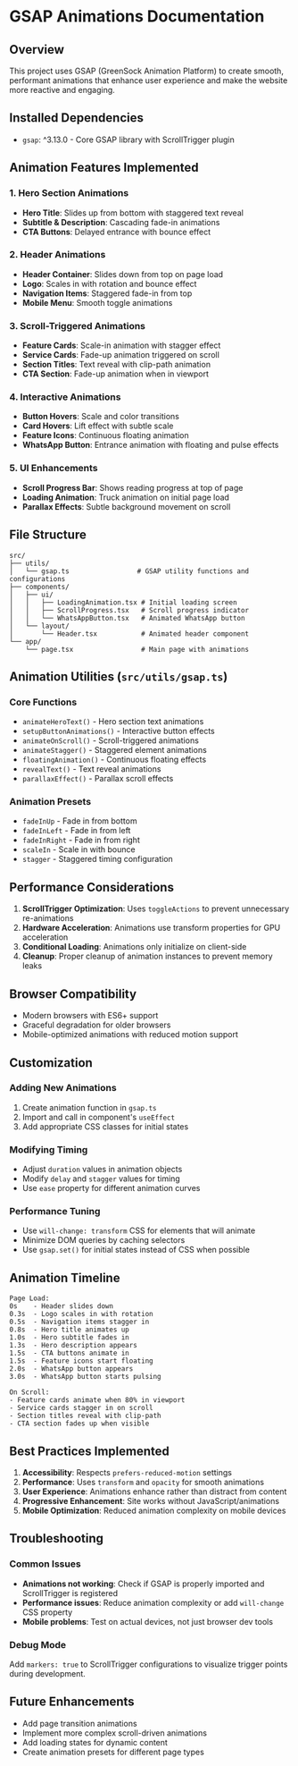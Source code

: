 # GSAP Animations Documentation

## Overview
This project uses GSAP (GreenSock Animation Platform) to create smooth, performant animations that enhance user experience and make the website more reactive and engaging.

## Installed Dependencies
- `gsap`: ^3.13.0 - Core GSAP library with ScrollTrigger plugin

## Animation Features Implemented

### 1. Hero Section Animations
- **Hero Title**: Slides up from bottom with staggered text reveal
- **Subtitle & Description**: Cascading fade-in animations
- **CTA Buttons**: Delayed entrance with bounce effect

### 2. Header Animations
- **Header Container**: Slides down from top on page load
- **Logo**: Scales in with rotation and bounce effect
- **Navigation Items**: Staggered fade-in from top
- **Mobile Menu**: Smooth toggle animations

### 3. Scroll-Triggered Animations
- **Feature Cards**: Scale-in animation with stagger effect
- **Service Cards**: Fade-up animation triggered on scroll
- **Section Titles**: Text reveal with clip-path animation
- **CTA Section**: Fade-up animation when in viewport

### 4. Interactive Animations
- **Button Hovers**: Scale and color transitions
- **Card Hovers**: Lift effect with subtle scale
- **Feature Icons**: Continuous floating animation
- **WhatsApp Button**: Entrance animation with floating and pulse effects

### 5. UI Enhancements
- **Scroll Progress Bar**: Shows reading progress at top of page
- **Loading Animation**: Truck animation on initial page load
- **Parallax Effects**: Subtle background movement on scroll

## File Structure

```
src/
├── utils/
│   └── gsap.ts                 # GSAP utility functions and configurations
├── components/
│   ├── ui/
│   │   ├── LoadingAnimation.tsx # Initial loading screen
│   │   ├── ScrollProgress.tsx   # Scroll progress indicator
│   │   └── WhatsAppButton.tsx   # Animated WhatsApp button
│   └── layout/
│       └── Header.tsx           # Animated header component
└── app/
    └── page.tsx                 # Main page with animations
```

## Animation Utilities (`src/utils/gsap.ts`)

### Core Functions
- `animateHeroText()` - Hero section text animations
- `setupButtonAnimations()` - Interactive button effects
- `animateOnScroll()` - Scroll-triggered animations
- `animateStagger()` - Staggered element animations
- `floatingAnimation()` - Continuous floating effects
- `revealText()` - Text reveal animations
- `parallaxEffect()` - Parallax scroll effects

### Animation Presets
- `fadeInUp` - Fade in from bottom
- `fadeInLeft` - Fade in from left
- `fadeInRight` - Fade in from right
- `scaleIn` - Scale in with bounce
- `stagger` - Staggered timing configuration

## Performance Considerations

1. **ScrollTrigger Optimization**: Uses `toggleActions` to prevent unnecessary re-animations
2. **Hardware Acceleration**: Animations use transform properties for GPU acceleration
3. **Conditional Loading**: Animations only initialize on client-side
4. **Cleanup**: Proper cleanup of animation instances to prevent memory leaks

## Browser Compatibility
- Modern browsers with ES6+ support
- Graceful degradation for older browsers
- Mobile-optimized animations with reduced motion support

## Customization

### Adding New Animations
1. Create animation function in `gsap.ts`
2. Import and call in component's `useEffect`
3. Add appropriate CSS classes for initial states

### Modifying Timing
- Adjust `duration` values in animation objects
- Modify `delay` and `stagger` values for timing
- Use `ease` property for different animation curves

### Performance Tuning
- Use `will-change: transform` CSS for elements that will animate
- Minimize DOM queries by caching selectors
- Use `gsap.set()` for initial states instead of CSS when possible

## Animation Timeline

```
Page Load:
0s    - Header slides down
0.3s  - Logo scales in with rotation
0.5s  - Navigation items stagger in
0.8s  - Hero title animates up
1.0s  - Hero subtitle fades in
1.3s  - Hero description appears
1.5s  - CTA buttons animate in
1.5s  - Feature icons start floating
2.0s  - WhatsApp button appears
3.0s  - WhatsApp button starts pulsing

On Scroll:
- Feature cards animate when 80% in viewport
- Service cards stagger in on scroll
- Section titles reveal with clip-path
- CTA section fades up when visible
```

## Best Practices Implemented

1. **Accessibility**: Respects `prefers-reduced-motion` settings
2. **Performance**: Uses `transform` and `opacity` for smooth animations
3. **User Experience**: Animations enhance rather than distract from content
4. **Progressive Enhancement**: Site works without JavaScript/animations
5. **Mobile Optimization**: Reduced animation complexity on mobile devices

## Troubleshooting

### Common Issues
- **Animations not working**: Check if GSAP is properly imported and ScrollTrigger is registered
- **Performance issues**: Reduce animation complexity or add `will-change` CSS property
- **Mobile problems**: Test on actual devices, not just browser dev tools

### Debug Mode
Add `markers: true` to ScrollTrigger configurations to visualize trigger points during development.

## Future Enhancements
- Add page transition animations
- Implement more complex scroll-driven animations
- Add loading states for dynamic content
- Create animation presets for different page types